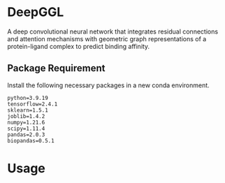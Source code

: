 # DeepGGL
A deep convolutional neural network that integrates residual connections and attention mechanisms with geometric graph representations of a protein-ligand complex to predict binding affinity.

## Package Requirement
Install the following necessary packages in a new conda environment.
```shell
python=3.9.19
tensorflow=2.4.1
sklearn=1.5.1
joblib=1.4.2
numpy=1.21.6
scipy=1.11.4
pandas=2.0.3
biopandas=0.5.1
```
# Usage
